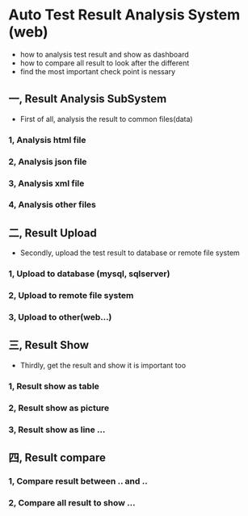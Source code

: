 # Auto Test Result Analysis System (web)

* how to analysis test result and show as dashboard
* how to compare all result to look after the different
* find the most important check point is nessary

## 一, Result Analysis SubSystem

* First of all, analysis the result to common files(data)

### 1, Analysis html file 

### 2, Analysis json file

### 3, Analysis xml file

### 4, Analysis other files

## 二, Result Upload

* Secondly, upload the test result to database or remote file system

### 1, Upload to database (mysql, sqlserver)

### 2, Upload to remote file system

### 3, Upload to other(web...)

## 三, Result Show

* Thirdly, get the result and show it is important too

### 1, Result show as table

### 2, Result show as picture

### 3, Result show as line ...


## 四, Result compare 

### 1, Compare result between .. and ..

### 2, Compare all result to show ...




